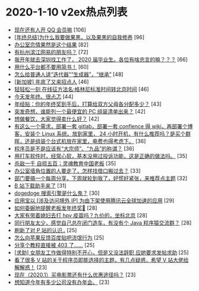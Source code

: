 # 2020-1-10 v2ex热点列表

+ [现在还有人开 QQ 会员嘛](https://www.v2ex.com/t/636761#reply106) [106]
+ [[年终总结]为什么我要做果黑，以及果黑的自我修养](https://www.v2ex.com/t/636771#reply96) [96]
+ [办公室恋情果然是这个结果](https://www.v2ex.com/t/636777#reply82) [82]
+ [有杭州滨江网易的朋友吗？](https://www.v2ex.com/t/636684#reply72) [72]
+ [我开年就去深圳找工作了， 2020 届毕业生。各位有啥忠言的嘛？？？](https://www.v2ex.com/t/636685#reply66) [66]
+ [用什么平台都不要用简书！](https://www.v2ex.com/t/636709#reply60) [60]
+ [怎么给普通人讲“迭代器”“生成器”，“继承”](https://www.v2ex.com/t/636698#reply48) [48]
+ [[新加坡] 年底了又来招点人](https://www.v2ex.com/t/636749#reply46) [46]
+ [轻轻松一刻 在线征方法名:格林尼标准时间转北京时间](https://www.v2ex.com/t/636826#reply46) [46]
+ [今天发年终。很忐忑](https://www.v2ex.com/t/636742#reply44) [44]
+ [年经贴：你的年终奖到手后，打算给双方父母各分配多少？](https://www.v2ex.com/t/636753#reply43) [43]
+ [突发奇想，谁能列一个最便宜的 PC 组装清单出来？](https://www.v2ex.com/t/636836#reply42) [42]
+ [想做餐饮，大家觉得卖什么好？](https://www.v2ex.com/t/636858#reply42) [42]
+ [有这么一个需求，部署一套 gitlab，部署一套 conflence 得 wiki，再部署个博客，安装个 Linux 系统。放到家里， 24 小时开机，有什么推荐吗？是买个群晖，还是组装个台式机放在家里，电费也得考虑下。](https://www.v2ex.com/t/636772#reply36) [36]
+ [程序员是不是应该有“大宗师”、“九品”的称谓？](https://www.v2ex.com/t/636850#reply36) [36]
+ [用打车软件时，经常心软，基本没用过投诉功能，这是正确的做法吗。](https://www.v2ex.com/t/636705#reply35) [35]
+ [杀敌一千 自损五百；灵魂教育中国老板](https://www.v2ex.com/t/636736#reply35) [35]
+ [办公室墙角位置的人要走了，怎样找借口搬过去？](https://www.v2ex.com/t/636764#reply33) [33]
+ [部门要搞一个每周分享，下周就轮到我了，好慌好紧张，来推荐点主题](https://www.v2ex.com/t/636909#reply32) [32]
+ [B 站下载助手来了](https://www.v2ex.com/t/636716#reply31) [31]
+ [dogedoge 搜索引擎是什么鬼？](https://www.v2ex.com/t/636744#reply30) [30]
+ [应用宝以 [涉及访问境外 IP] 为由下架使用腾讯云全球加速的应用](https://www.v2ex.com/t/636790#reply29) [29]
+ [如何委婉地提醒老板发年终奖🤣](https://www.v2ex.com/t/636725#reply28) [28]
+ [大家有带着媳妇去打 hpv 疫苗吗？九价的，坐标北京](https://www.v2ex.com/t/636732#reply28) [28]
+ [同行朋友太少，感觉自己总在闭门造车，有没有个 Java 程序猿交流群？](https://www.v2ex.com/t/636869#reply28) [28]
+ [刷新了对 P 站的认识..](https://www.v2ex.com/t/636694#reply25) [25]
+ [怎么向苹果反馈百度贴吧流氓行为](https://www.v2ex.com/t/636740#reply25) [25]
+ [分享个教程直接被 403 了……](https://www.v2ex.com/t/636842#reply25) [25]
+ [[求助] 女朋友工作做得特别不开心，但是又没法辞职 应她要求发帖求助](https://www.v2ex.com/t/636845#reply25) [25]
+ [看了很多 V 站的关于程序员即能选择的主题，有几点疑惑，希望 V 站大佬给解解惑！](https://www.v2ex.com/t/636758#reply23) [23]
+ [现在（2020.1）买电影票还有什么优惠途径吗？](https://www.v2ex.com/t/636759#reply23) [23]
+ [想知道今年有多少公司没有办年会。](https://www.v2ex.com/t/636808#reply23) [23]
